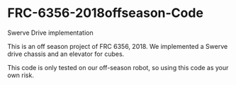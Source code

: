 # FRC-6356-2018offseason-Code
Swerve Drive implementation

This is an off season project of FRC 6356, 2018.
We implemented a Swerve drive chassis and an elevator for cubes.

This code is only tested on our off-season robot, so using this code as your own risk.
